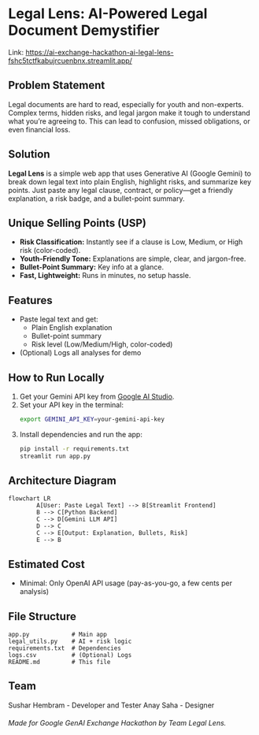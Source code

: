 # Legal Lens: AI-Powered Legal Document Demystifier


Link: https://ai-exchange-hackathon-ai-legal-lens-fshc5tctfkabujrcuenbnx.streamlit.app/

## Problem Statement
Legal documents are hard to read, especially for youth and non-experts. Complex terms, hidden risks, and legal jargon make it tough to understand what you’re agreeing to. This can lead to confusion, missed obligations, or even financial loss.

## Solution
**Legal Lens** is a simple web app that uses Generative AI (Google Gemini) to break down legal text into plain English, highlight risks, and summarize key points. Just paste any legal clause, contract, or policy—get a friendly explanation, a risk badge, and a bullet-point summary.

## Unique Selling Points (USP)
- **Risk Classification:** Instantly see if a clause is Low, Medium, or High risk (color-coded).
- **Youth-Friendly Tone:** Explanations are simple, clear, and jargon-free.
- **Bullet-Point Summary:** Key info at a glance.
- **Fast, Lightweight:** Runs in minutes, no setup hassle.

## Features
- Paste legal text and get:
	- Plain English explanation
	- Bullet-point summary
	- Risk level (Low/Medium/High, color-coded)
- (Optional) Logs all analyses for demo

## How to Run Locally
1. Get your Gemini API key from [Google AI Studio](https://aistudio.google.com/app/apikey).
2. Set your API key in the terminal:
	```bash
	export GEMINI_API_KEY=your-gemini-api-key
	```
3. Install dependencies and run the app:
	```bash
	pip install -r requirements.txt
	streamlit run app.py
	```

## Architecture Diagram

```mermaid
flowchart LR
		A[User: Paste Legal Text] --> B[Streamlit Frontend]
		B --> C[Python Backend]
		C --> D[Gemini LLM API]
		D --> C
		C --> E[Output: Explanation, Bullets, Risk]
		E --> B
```

## Estimated Cost
- Minimal: Only OpenAI API usage (pay-as-you-go, a few cents per analysis)

## File Structure
```
app.py            # Main app
legal_utils.py    # AI + risk logic
requirements.txt  # Dependencies
logs.csv          # (Optional) Logs
README.md         # This file
```

## Team
Sushar Hembram - Developer and Tester
Anay Saha - Designer

###### Made for Google GenAI Exchange Hackathon by Team Legal Lens.